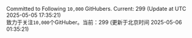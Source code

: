 Committed to Following `10,000` GitHubers. Current: <!-- FOLLOWING_COUNT -->299<!-- FOLLOWING_COUNT --> (Update at UTC <!-- LAST_UPDATED -->2025-05-05 17:35:21<!-- LAST_UPDATED -->)<br>
致力于关注`10,000`个GitHuber。当前：<!-- FOLLOWING_COUNT -->299<!-- FOLLOWING_COUNT --> (更新于北京时间 <!-- LAST_UPDATED_CST -->2025-05-06 01:35:21<!-- LAST_UPDATED_CST -->)
